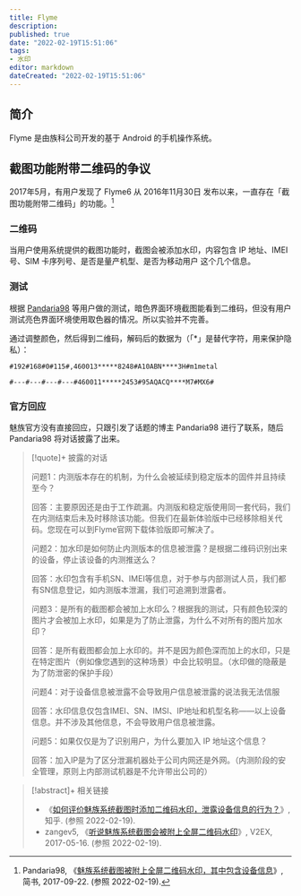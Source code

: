 ```yaml
---
title: Flyme
description:
published: true
date: "2022-02-19T15:51:06"
tags:
- 水印
editor: markdown
dateCreated: "2022-02-19T15:51:06"
---
```


## 简介

Flyme 是由族科公司开发的基于 Android 的手机操作系统。

## 截图功能附带二维码的争议

2017年5月，有用户发现了 Flyme6 从 2016年11月30日 发布以来，一直存在「截图功能附带二维码」的功能。[^19d5]

[^19d5]: Pandaria98, 《[魅族系统截图被附上全屏二维码水印，其中包含设备信息](https://web.archive.org/web/20170922101101/http://www.jianshu.com/p/a1119d547f3d)》, 简书, 2017-09-22. (参照 2022-02-19).

### 二维码

当用户使用系统提供的截图功能时，截图会被添加水印，内容包含 IP 地址、IMEI 号、SIM 卡序列号、是否是量产机型、是否为移动用户 这个几个信息。

### 测试

根据 [Pandaria98](https://github.com/Pandaria98) 等用户做的测试，暗色界面环境截图能看到二维码，但没有用户测试亮色界面环境使用取色器的情况。所以实验并不完善。

通过调整颜色，然后得到二维码，解码后的数据为（「\*」是替代字符，用来保护隐私）：

`#192#168#0#115#,460013*****8248#A10ABN****3H#m1metal`

`#---#---#---#---#460011*****2453#95AQACQ****M7#MX6#`

### 官方回应

魅族官方没有直接回应，只跟引发了话题的博主 Pandaria98 进行了联系，随后 Pandaria98 将对话披露了出来。

> [!quote]+ 披露的对话
>
> 问题1：内测版本存在的机制，为什么会被延续到稳定版本的固件并且持续至今？
> 
> 回答：主要原因还是由于工作疏漏。内测版和稳定版使用同一套代码，我们在内测结束后未及时移除该功能。但我们在最新体验版中已经移除相关代码。您现在可以到Flyme官网下载体验版即可解决了。
> 
> 问题2：加水印是如何防止内测版本的信息被泄露？是根据二维码识别出来的设备，停止该设备的内测推送么？
> 
> 回答：水印包含有手机SN、IMEI等信息，对于参与内部测试人员，我们都有SN信息登记，如内测版本泄漏，我们可追溯到泄露者。
> 
> 问题3：是所有的截图都会被加上水印么？根据我的测试，只有颜色较深的图片才会被加上水印，如果是为了防止泄露，为什么不对所有的图片加水印？
> 
> 回答：是所有截图都会加上水印的。并不是因为颜色深而加上的水印，只是在特定图片（例如像您遇到的这种场景）中会比较明显。（水印做的隐蔽是为了防泄密的保护手段）
> 
> 问题4：对于设备信息被泄露不会导致用户信息被泄露的说法我无法信服
> 
> 回答：水印信息仅包含IMEI、SN、IMSI、IP地址和机型名称——以上设备信息。并不涉及其他信息，不会导致用户信息被泄露。
> 
> 问题5：如果仅仅是为了识别用户，为什么要加入 IP 地址这个信息？
> 
> 回答：加入IP是为了区分泄漏机器处于公司内网还是外网。（内测阶段的安全管理，原则上内部测试机器是不允许带出公司的）

> [!abstract]+ 相关链接
>
> +   《[如何评价魅族系统截图时添加二维码水印，泄露设备信息的行为？](https://web.archive.org/web/20220219091853/https://www.zhihu.com/question/59919887)》, 知乎. (参照 2022-02-19).
> +   zangev5, 《[听说魅族系统截图会被附上全屏二维码水印](https://web.archive.org/web/20220219093321/https://www.v2ex.com/t/361719)》, V2EX, 2017-05-16. (参照 2022-02-19).
